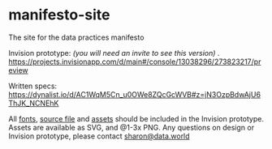 # manifesto-site
The site for the data practices manifesto

Invision prototype: _(you will need an invite to see this version)_ . 
https://projects.invisionapp.com/d/main#/console/13038296/273823217/preview

Written specs:  
https://dynalist.io/d/AC1WqM5Cn_u0OWe8ZQcGcWVB#z=jN3OzpBdwAjU6ThJK_NCNEhK

All [fonts](https://projects.invisionapp.com/d/main#/projects/prototypes/13038296/assets), [source file](https://projects.invisionapp.com/assets/13038296/85366397/E29B1553AFB40364EFBCA535BDA8355E108D8FD5B7DE141470DFD2FB0F5F4615) and [assets](https://projects.invisionapp.com/d/main#/projects/prototypes/13038296/assets) should be included in the Invision prototype. Assets are available as SVG, and @1-3x PNG.
Any questions on design or Invision prototype, please contact sharon@data.world

